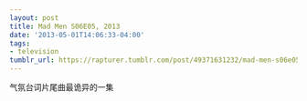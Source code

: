 ```yaml
---
layout: post
title: Mad Men S06E05, 2013
date: '2013-05-01T14:06:33-04:00'
tags:
- television
tumblr_url: https://rapturer.tumblr.com/post/49371631232/mad-men-s06e05-2013
---
```

气氛台词片尾曲最诡异的一集

